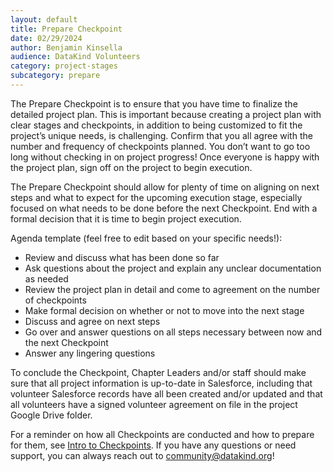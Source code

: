 ```yaml
---
layout: default
title: Prepare Checkpoint
date: 02/29/2024
author: Benjamin Kinsella
audience: DataKind Volunteers
category: project-stages
subcategory: prepare
---
```


The Prepare Checkpoint is to ensure that you have time to finalize the detailed project plan. This is important because creating a project plan with clear stages and checkpoints, in addition to being customized to fit the project’s unique needs, is challenging. Confirm that you all agree with the number and frequency of checkpoints planned. You don’t want to go too long without checking in on project progress! Once everyone is happy with the project plan, sign off on the project to begin execution.


The Prepare Checkpoint should allow for plenty of time on aligning on next steps and what to expect for the upcoming execution stage, especially focused on what needs to be done before the next Checkpoint. End with a formal decision that it is time to begin project execution.


Agenda template (feel free to edit based on your specific needs!):


* Review and discuss what has been done so far
* Ask questions about the project and explain any unclear documentation as needed
* Review the project plan in detail and come to agreement on the number of checkpoints
* Make formal decision on whether or not to move into the next stage
* Discuss and agree on next steps
* Go over and answer questions on all steps necessary between now and the next Checkpoint
* Answer any lingering questions


To conclude the Checkpoint, Chapter Leaders and/or staff should make sure that all project information is up\-to\-date in Salesforce, including that volunteer Salesforce records have all been created and/or updated and that all volunteers have a signed volunteer agreement on file in the project Google Drive folder. 


For a reminder on how all Checkpoints are conducted and how to prepare for them, see [Intro to Checkpoints](/project-stages/discovery/discovery_checkpoint). If you have any questions or need support, you can always reach out to community@datakind.org! 